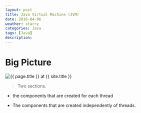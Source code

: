 ```yaml
---
layout: post
title: Java Virtual Machine (JVM)
date: 2016-04-06
weather: starry
categories: Java 
tags: [Java]
description: 
---
```


# Big Picture

<img src="{{ site.url }}/assets/img/JVM.png" alt="{{ page.title }} at {{ site.title }}">

 > Two sections.

- the components that are created for each thread 

- The components that are created independently of threads.